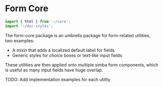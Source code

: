 # Form Core

```js script
import { html } from '~/core';
import '~/doc-styles';
```

The form-core package is an umbrella package for form-related utilities, two examples:

- A mixin that adds a localized default label for fields
- Generic styles for choice boxes or text-like input fields

These utilities are then applied onto multiple simba form components, which is useful as many input fields have huge overlap.

TODO: Add implementation examples for each utility
